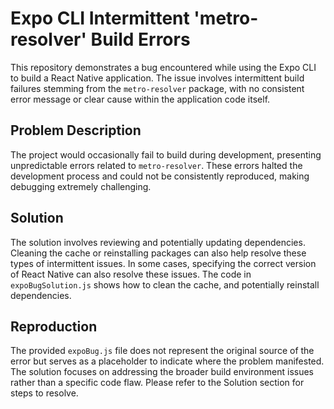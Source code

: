 # Expo CLI Intermittent 'metro-resolver' Build Errors

This repository demonstrates a bug encountered while using the Expo CLI to build a React Native application. The issue involves intermittent build failures stemming from the `metro-resolver` package, with no consistent error message or clear cause within the application code itself.

## Problem Description

The project would occasionally fail to build during development, presenting unpredictable errors related to `metro-resolver`. These errors halted the development process and could not be consistently reproduced, making debugging extremely challenging.

## Solution

The solution involves reviewing and potentially updating dependencies. Cleaning the cache or reinstalling packages can also help resolve these types of intermittent issues. In some cases, specifying the correct version of React Native can also resolve these issues. The code in `expoBugSolution.js` shows how to clean the cache, and potentially reinstall dependencies.

## Reproduction

The provided `expoBug.js` file does not represent the original source of the error but serves as a placeholder to indicate where the problem manifested.  The solution focuses on addressing the broader build environment issues rather than a specific code flaw. Please refer to the Solution section for steps to resolve.